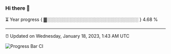 ### Hi there 👋

⏳ Year progress { ▓░░░░░░░░░░░░░░░░░░░░░░░░░░░░░ } 4.68 %

---

⏰ Updated on Wednesday, January 18, 2023, 1:43 AM UTC

![Progress Bar CI](https://github.com/arthurbuhl/arthurbuhl/workflows/Progress%20Bar%20CI/badge.svg)
